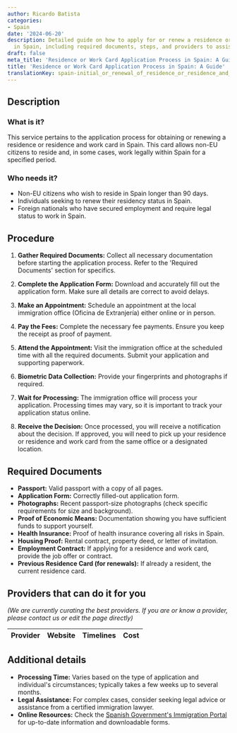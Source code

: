 ```yaml
---
author: Ricardo Batista
categories:
- Spain
date: '2024-06-20'
description: Detailed guide on how to apply for or renew a residence or work card
  in Spain, including required documents, steps, and providers to assist you.
draft: false
meta_title: 'Residence or Work Card Application Process in Spain: A Guide'
title: 'Residence or Work Card Application Process in Spain: A Guide'
translationKey: spain-initial_or_renewal_of_residence_or_residence_and_work_card
---
```



## Description
### What is it?
This service pertains to the application process for obtaining or renewing a residence or residence and work card in Spain. This card allows non-EU citizens to reside and, in some cases, work legally within Spain for a specified period.

### Who needs it?
- Non-EU citizens who wish to reside in Spain longer than 90 days.
- Individuals seeking to renew their residency status in Spain.
- Foreign nationals who have secured employment and require legal status to work in Spain.

## Procedure

1. **Gather Required Documents:** Collect all necessary documentation before starting the application process. Refer to the 'Required Documents' section for specifics.
   
2. **Complete the Application Form:** Download and accurately fill out the application form. Make sure all details are correct to avoid delays.

3. **Make an Appointment:** Schedule an appointment at the local immigration office (Oficina de Extranjería) either online or in person.

4. **Pay the Fees:** Complete the necessary fee payments. Ensure you keep the receipt as proof of payment.

5. **Attend the Appointment:** Visit the immigration office at the scheduled time with all the required documents. Submit your application and supporting paperwork.

6. **Biometric Data Collection:** Provide your fingerprints and photographs if required.

7. **Wait for Processing:** The immigration office will process your application. Processing times may vary, so it is important to track your application status online.

8. **Receive the Decision:** Once processed, you will receive a notification about the decision. If approved, you will need to pick up your residence or residence and work card from the same office or a designated location.

## Required Documents

- **Passport:** Valid passport with a copy of all pages.
- **Application Form:** Correctly filled-out application form.
- **Photographs:** Recent passport-size photographs (check specific requirements for size and background).
- **Proof of Economic Means:** Documentation showing you have sufficient funds to support yourself.
- **Health Insurance:** Proof of health insurance covering all risks in Spain.
- **Housing Proof:** Rental contract, property deed, or letter of invitation.
- **Employment Contract:** If applying for a residence and work card, provide the job offer or contract.
- **Previous Residence Card (for renewals):** If already a resident, the current residence card.

## Providers that can do it for you 
_(We are currently curating the best providers. If you are or know a provider, please contact us or edit the page directly)_

| Provider        |     Website     |     Timelines    |       Cost      |
| --------------- | --------------- |  :-------------: | :-------------: |

## Additional details
- **Processing Time:** Varies based on the type of application and individual's circumstances; typically takes a few weeks up to several months.
- **Legal Assistance:** For complex cases, consider seeking legal advice or assistance from a certified immigration lawyer.
- **Online Resources:** Check the [Spanish Government's Immigration Portal](http://extranjeros.inclusion.gob.es) for up-to-date information and downloadable forms.